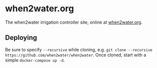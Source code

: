 # when2water.org
The when2water irrigation controller site, online at [when2water.org](https://when2water.org/).

## Deploying
Be sure to specify `--recursive` while cloning, e.g. `git clone --recursive https://github.com/when2water/when2water`.
Once cloned, start with a simple `docker-compose up -d`.
